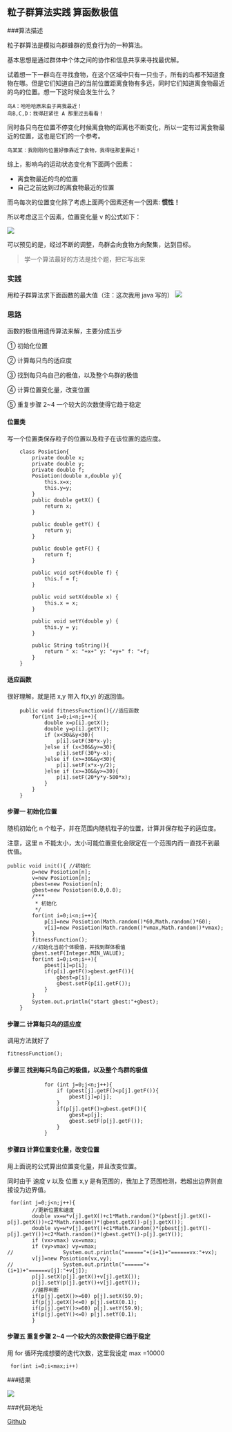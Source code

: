 ## 粒子群算法实践 算函数极值
###算法描述

粒子群算法是模拟鸟群蜂群的觅食行为的一种算法。

基本思想是通过群体中个体之间的协作和信息共享来寻找最优解。

试着想一下一群鸟在寻找食物，在这个区域中只有一只虫子，所有的鸟都不知道食物在哪。但是它们知道自己的当前位置距离食物有多远，同时它们知道离食物最近的鸟的位置。想一下这时候会发生什么？

```
鸟A：哈哈哈原来虫子离我最近！
鸟B,C,D：我得赶紧往 A 那里过去看看！
```
同时各只鸟在位置不停变化时候离食物的距离也不断变化，所以一定有过离食物最近的位置，这也是它们的一个参考。

```
鸟某某：我刚刚的位置好像靠近了食物，我得往那里靠近！
```
综上，影响鸟的运动状态变化有下面两个因素：

- 离食物最近的鸟的位置
- 自己之前达到过的离食物最近的位置

而鸟每次的位置变化除了考虑上面两个因素还有一个因素: **惯性！**

所以考虑这三个因素，位置变化量 v 的公式如下：

![](http://7xkl1b.com1.z0.glb.clouddn.com/blog_PSO1.png)

可以预见的是，经过不断的调整，鸟群会向食物方向聚集，达到目标。

> 学一个算法最好的方法是找个题，把它写出来

### 实践

用粒子群算法求下面函数的最大值（注：这次我用 java 写的）
![](http://7xkl1b.com1.z0.glb.clouddn.com/blog_PSO3.png)

### 思路

函数的极值用遗传算法来解，主要分成五步

① 初始化位置

② 计算每只鸟的适应度

③ 找到每只鸟自己的极值，以及整个鸟群的极值

④ 计算位置变化量，改变位置

⑤ 重复步骤 2~4 一个较大的次数使得它趋于稳定

#### 位置类

写一个位置类保存粒子的位置以及粒子在该位置的适应度。

```
    class Posiotion{
        private double x;
        private double y;
        private double f;
        Posiotion(double x,double y){
            this.x=x;
            this.y=y;
        }
        public double getX() {
            return x;
        }

        public double getY() {
            return y;
        }

        public double getF() {
            return f;
        }

        public void setF(double f) {
            this.f = f;
        }

        public void setX(double x) {
            this.x = x;
        }

        public void setY(double y) {
            this.y = y;
        }

        public String toString(){
            return " x: "+x+" y: "+y+" f: "+f;
        }
    }
```

#### 适应函数

很好理解，就是把 x,y 带入 f(x,y) 的返回值。

```
    public void fitnessFunction(){//适应函数
        for(int i=0;i<n;i++){
            double x=p[i].getX();
            double y=p[i].getY();
            if (x<30&&y<30){
                p[i].setF(30*x-y);
            }else if (x<30&&y>=30){
                p[i].setF(30*y-x);
            }else if (x>=30&&y<30){
                p[i].setF(x*x-y/2);
            }else if (x>=30&&y>=30){
                p[i].setF(20*y*y-500*x);
            }
        }
    }
```

#### 步骤一 初始化位置

随机初始化 n 个粒子，并在范围内随机粒子的位置，计算并保存粒子的适应度。

注意，这里 n 不能太小，太小可能位置变化会限定在一个范围内而一直找不到最优值。

```
public void init(){ //初始化
        p=new Posiotion[n];
        v=new Posiotion[n];
        pbest=new Posiotion[n];
        gbest=new Posiotion(0.0,0.0);
        /***
         * 初始化
         */
        for(int i=0;i<n;i++){
            p[i]=new Posiotion(Math.random()*60,Math.random()*60);
            v[i]=new Posiotion(Math.random()*vmax,Math.random()*vmax);
        }
        fitnessFunction();
        //初始化当前个体极值，并找到群体极值
        gbest.setF(Integer.MIN_VALUE);
        for(int i=0;i<n;i++){
            pbest[i]=p[i];
            if(p[i].getF()>gbest.getF()){
                gbest=p[i];
                gbest.setF(p[i].getF());
            }
        }
        System.out.println("start gbest:"+gbest);
    }
```



#### 步骤二 计算每只鸟的适应度

调用方法就好了

```
fitnessFunction();
```

#### 步骤三 找到每只鸟自己的极值，以及整个鸟群的极值


```
            for (int j=0;j<n;j++){
                if (pbest[j].getF()<p[j].getF()){
                    pbest[j]=p[j];
                }
                if(p[j].getF()>gbest.getF()){
                    gbest=p[j];
                    gbest.setF(p[j].getF());
                }
            }

```

#### 步骤四 计算位置变化量，改变位置

用上面说的公式算出位置变化量，并且改变位置。

同时由于 速度 v 以及 位置 x,y 是有范围的，我加上了范围检测，若超出边界则直接设为边界值。

```
 for(int j=0;j<n;j++){
        //更新位置和速度
        double vx=w*v[j].getX()+c1*Math.random()*(pbest[j].getX()-p[j].getX())+c2*Math.random()*(gbest.getX()-p[j].getX());
        double vy=w*v[j].getY()+c1*Math.random()*(pbest[j].getY()-p[j].getY())+c2*Math.random()*(gbest.getY()-p[j].getY());
        if (vx>vmax) vx=vmax;
        if (vy>vmax) vy=vmax;
//                System.out.println("======"+(i+1)+"======vx:"+vx);
        v[j]=new Posiotion(vx,vy);
//                System.out.println("======"+(i+1)+"======v[j]:"+v[j]);
        p[j].setX(p[j].getX()+v[j].getX());
        p[j].setY(p[j].getY()+v[j].getY());
        //越界判断
        if(p[j].getX()>=60) p[j].setX(59.9);
        if(p[j].getX()<=0) p[j].setX(0.1);
        if(p[j].getY()>=60) p[j].setY(59.9);
        if(p[j].getY()<=0) p[j].setY(0.1);
        }
```

#### 步骤五 重复步骤 2~4 一个较大的次数使得它趋于稳定
用 for 循环完成想要的迭代次数，这里我设定 max =10000 

```
 for(int i=0;i<max;i++)
```

###结果

![](http://7xkl1b.com1.z0.glb.clouddn.com/blog_PSO4.png)

###代码地址

[Github](https://github.com/draftbk/Coder/tree/master/PSO)


 